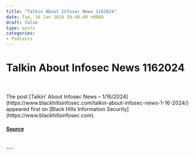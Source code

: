 ```yaml
---
title: "Talkin About Infosec News 1162024"
date: Tue, 16 Jan 2024 19:48:40 +0000
draft: false
type: posts
categories: 
- Podcasts
---
```

# Talkin About Infosec News 1162024

<br/>

<br/>
The post [Talkin’ About Infosec News – 1/16/2024](https://www.blackhillsinfosec.com/talkin-about-infosec-news-1-16-2024/) appeared first on [Black Hills Information Security](https://www.blackhillsinfosec.com).

#### [Source](https://www.blackhillsinfosec.com/talkin-about-infosec-news-1-16-2024/)

<br/>
---
